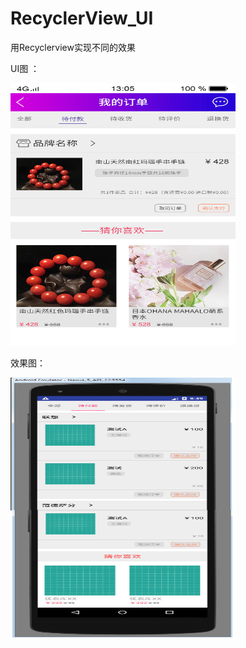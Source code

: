 # RecyclerView_UI
用Recyclerview实现不同的效果

UI图 ：

<img width="360" height="420" src="https://github.com/Yuanarcheannovice/RecyclerView_UI/blob/master/WaitPayUI/UI/%E6%88%91%E7%9A%84%E8%AE%A2%E5%8D%95-%E5%BE%85%E4%BB%98%E6%AC%BE.jpg"/>

效果图：

<img width="360" height="420" src="https://github.com/Yuanarcheannovice/RecyclerView_UI/blob/master/WaitPayUI/UI/Snipaste_2018-09-05_16-49-47.png"/>



